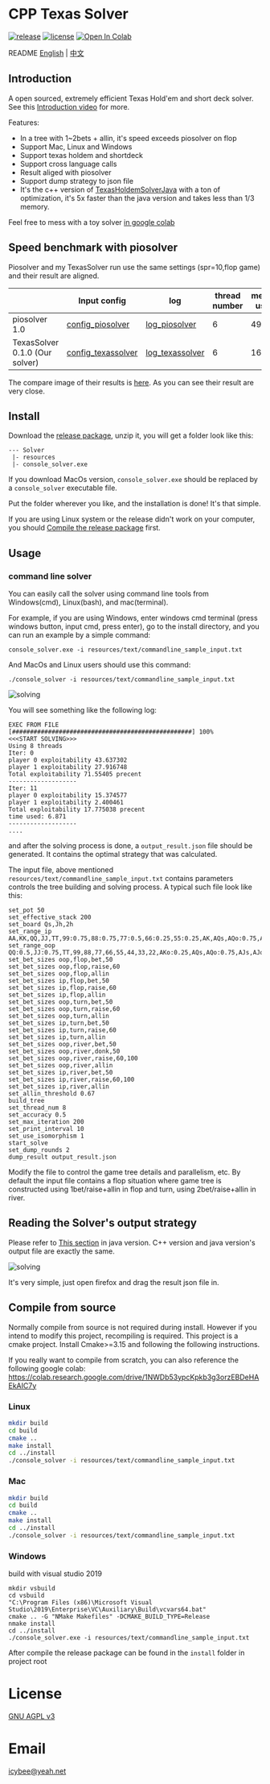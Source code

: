 # CPP Texas Solver

[![release](https://img.shields.io/github/v/release/bupticybee/TexasSolver?style=flat-square)](https://github.com/bupticybee/TexasSolver/releases)
[![license](https://img.shields.io/github/license/bupticybee/TexasSolver?style=flat-square)](https://github.com/bupticybee/TexasSolver/blob/master/LICENSE)
[![Open In Colab](https://colab.research.google.com/assets/colab-badge.svg)](https://colab.research.google.com/github/bupticybee/TexasSolver/blob/master/TexasSolverTechDemo.ipynb)

README [English](README.md) | [中文](README.zh-CN.md)

## Introduction 
A open sourced, extremely efficient Texas Hold'em and short deck solver. See this [Introduction video](https://www.youtube.com/watch?v=MydczBwSfWc) for more.

Features:
- In a tree with 1~2bets + allin, it's speed exceeds piosolver on flop
- Support Mac, Linux and Windows
- Support texas holdem and shortdeck
- Support cross language calls
- Result aliged with piosolver
- Support dump strategy to json file
- It's the c++ version of [TexasHoldemSolverJava](https://github.com/bupticybee/TexasHoldemSolverJava) with a ton of optimization, it's 5x faster than the java version and takes less than 1/3 memory.

Feel free to mess with a toy solver [in google colab](https://colab.research.google.com/github/bupticybee/TexasSolver/blob/master/TexasSolverTechDemo.ipynb)


## Speed benchmark with piosolver

Piosolver and my TexasSolver run use the same settings (spr=10,flop game) and their result are aligned.

|                   | Input config                                            | log                                                                | thread number | memory usage | accuracy | converge time |
| ----------------- | ------------------------------------------------------- | ------------------------------------------------------------------ | ------------- | ------------ | -------- | ------------- |
| piosolver 1.0     | [config_piosolver](benchmark/benchmark_piosolver.txt)   | [log_piosolver](benchmark/benchmark_outputs/piosolver_log.txt)     | 6             | 492Mb        | 0.29%    | 242s          |
| TexasSolver 0.1.0 (Our solver) | [config_texassolver](benchmark/benchmark_texassolver.txt) | [log_texassolver](benchmark/benchmark_outputs/texassolver_log.txt) | 6             | 1600Mb       | 0.275%   | 172s          |

The compare image of their results is  [here](benchmark/benchmark_outputs/result_compair.png). As you can see their result are very close.


## Install

Download the [release package](https://github.com/bupticybee/TexasSolver/releases), unzip it, you will get a folder look like this:

```text
--- Solver
 |- resources
 |- console_solver.exe
```

If you download MacOs version, ```console_solver.exe``` should be replaced by a ```console_solver``` executable file.

Put the folder wherever you like, and the installation is done! It's that simple.

If you are using Linux system or the release didn't work on your computer, you should [Compile the release package](#compile-from-source) first.

## Usage

### command line solver

You can easily call the solver using command line tools from Windows(cmd), Linux(bash), and mac(terminal).

For example, if you are using Windows, enter windows cmd terminal (press windows button, input cmd, press enter), go to the install directory, and you can run an example by a simple command:

```text
console_solver.exe -i resources/text/commandline_sample_input.txt 
```

And MacOs and Linux users should use this command:

```text
./console_solver -i resources/text/commandline_sample_input.txt 
```

![solving](imgs/solving.gif)

You will see something like the following log:

```text
EXEC FROM FILE
[##################################################] 100%
<<<START SOLVING>>>
Using 8 threads
Iter: 0
player 0 exploitability 43.637302
player 1 exploitability 27.916748
Total exploitability 71.55405 precent
-------------------
Iter: 11
player 0 exploitability 15.374577
player 1 exploitability 2.400461
Total exploitability 17.775038 precent
time used: 6.871
-------------------
....
```

and after the solving process is done, a ```output_result.json``` file should be generated. It contains the optimal strategy that was calculated.

The input file, above mentioned ```resources/text/commandline_sample_input.txt``` contains parameters controls the tree building and solving process. A typical such file look like this:

```text
set_pot 50
set_effective_stack 200
set_board Qs,Jh,2h
set_range_ip AA,KK,QQ,JJ,TT,99:0.75,88:0.75,77:0.5,66:0.25,55:0.25,AK,AQs,AQo:0.75,AJs,AJo:0.5,ATs:0.75,A6s:0.25,A5s:0.75,A4s:0.75,A3s:0.5,A2s:0.5,KQs,KQo:0.5,KJs,KTs:0.75,K5s:0.25,K4s:0.25,QJs:0.75,QTs:0.75,Q9s:0.5,JTs:0.75,J9s:0.75,J8s:0.75,T9s:0.75,T8s:0.75,T7s:0.75,98s:0.75,97s:0.75,96s:0.5,87s:0.75,86s:0.5,85s:0.5,76s:0.75,75s:0.5,65s:0.75,64s:0.5,54s:0.75,53s:0.5,43s:0.5
set_range_oop QQ:0.5,JJ:0.75,TT,99,88,77,66,55,44,33,22,AKo:0.25,AQs,AQo:0.75,AJs,AJo:0.75,ATs,ATo:0.75,A9s,A8s,A7s,A6s,A5s,A4s,A3s,A2s,KQ,KJ,KTs,KTo:0.5,K9s,K8s,K7s,K6s,K5s,K4s:0.5,K3s:0.5,K2s:0.5,QJ,QTs,Q9s,Q8s,Q7s,JTs,JTo:0.5,J9s,J8s,T9s,T8s,T7s,98s,97s,96s,87s,86s,76s,75s,65s,64s,54s,53s,43s
set_bet_sizes oop,flop,bet,50
set_bet_sizes oop,flop,raise,60
set_bet_sizes oop,flop,allin
set_bet_sizes ip,flop,bet,50
set_bet_sizes ip,flop,raise,60
set_bet_sizes ip,flop,allin
set_bet_sizes oop,turn,bet,50
set_bet_sizes oop,turn,raise,60
set_bet_sizes oop,turn,allin
set_bet_sizes ip,turn,bet,50
set_bet_sizes ip,turn,raise,60
set_bet_sizes ip,turn,allin
set_bet_sizes oop,river,bet,50
set_bet_sizes oop,river,donk,50
set_bet_sizes oop,river,raise,60,100
set_bet_sizes oop,river,allin
set_bet_sizes ip,river,bet,50
set_bet_sizes ip,river,raise,60,100
set_bet_sizes ip,river,allin
set_allin_threshold 0.67
build_tree
set_thread_num 8
set_accuracy 0.5
set_max_iteration 200
set_print_interval 10
set_use_isomorphism 1
start_solve
set_dump_rounds 2
dump_result output_result.json
```

Modify the file to control the game tree details and parallelism, etc. By default the input file contains a flop situation where game tree is constructed using 1bet/raise+allin in flop and turn, using 2bet/raise+allin in river.

## Reading the Solver's output strategy

Please refer to [This section](https://github.com/bupticybee/TexasHoldemSolverJava#reading-the-solvers-output) in java version. C++ version and java version's output file are exactly the same.

![solving](imgs/see_result.gif)

It's very simple, just open firefox and drag the result json file in.

## Compile from source

Normally compile from source is not required during install. However if you intend to modify this project, recompiling is required. This project is a cmake project. Install Cmake>=3.15 and following the following instructions.

If you really want to compile from scratch, you can also reference the following google colab: https://colab.research.google.com/drive/1NWDb53ypcKpkb3g3orzEBDeHAEkAIC7y

### Linux

```bash
mkdir build
cd build
cmake ..
make install
cd ../install
./console_solver -i resources/text/commandline_sample_input.txt
```

### Mac

```bash
mkdir build
cd build
cmake ..
make install
cd ../install
./console_solver -i resources/text/commandline_sample_input.txt
```

### Windows
build with visual studio 2019
```
mkdir vsbuild
cd vsbuild
"C:\Program Files (x86)\Microsoft Visual Studio\2019\Enterprise\VC\Auxiliary\Build\vcvars64.bat"
cmake .. -G "NMake Makefiles" -DCMAKE_BUILD_TYPE=Release
nmake install
cd ../install
./console_solver.exe -i resources/text/commandline_sample_input.txt
```

After compile the release package can be found in the ```install``` folder in project root

# License

[GNU AGPL v3](https://www.gnu.org/licenses/agpl-3.0.en.html)

# Email

icybee@yeah.net
